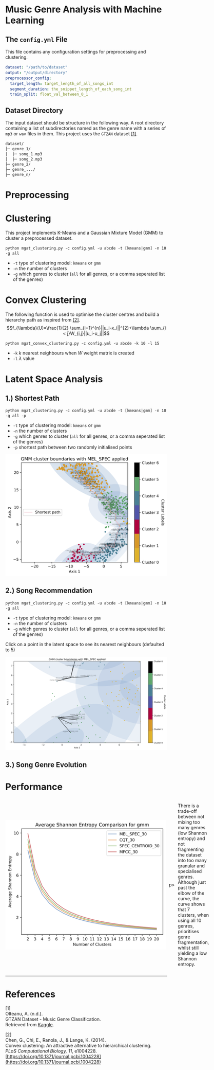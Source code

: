 # Music Genre Analysis with Machine Learning

## The `config.yml` File
This file contains any configuration settings for preprocessing and clustering.
```yml
dataset: "/path/to/dataset"
output: "/output/directory"
preprocessor_config:
  target_length: target_length_of_all_songs_int
  segment_duration: the_snippet_length_of_each_song_int
  train_split: float_val_between_0_1
```

## Dataset Directory
The input dataset should be structure in the following way. A root directory containing a list of subdirectories named as the genre name with a series of `mp3` or `wav` files in them.
This project uses the `GTZAN` dataset [[1]](#1).

```
dataset/
├─ genre_1/
│  ├─ song_1.mp3
│  ├─ song_2.mp3
├─ genre_2/
├─ genre_.../
├─ genre_n/
```

# Preprocessing
# Clustering
This project implements K-Means and a Gaussian Mixture Model (GMM) to cluster a preprocessed dataset.

```pycon
python mgat_clustering.py -c config.yml -u abcde -t [kmeans|gmm] -n 10 -g all
```
- `-t` type of clustering model: `kmeans` or `gmm`
- `-n` the number of clusters
- `-g` which genres to cluster (`all` for all genres, or a comma seperated list of the genres)

# Convex Clustering

The following function is used to optimise the cluster centres and build a hierarchy path as inspired from [[2]](#2).
$$f_{\lambda}(U)=\frac{1}{2} \sum_{i=1}^{n}||u_i-x_i||^{2}+\lambda \sum_{i < j}W_{i,j}||u_i-u_j||$$

```pycon
python mgat_convex_clustering.py -c config.yml -u abcde -k 10 -l 15
```
- `-k` $k$ nearest neighbours when $W$ weight matrix is created
- `-l` $\lambda$ value

# Latent Space Analysis
## 1.) Shortest Path
```pycon
python mgat_clustering.py -c config.yml -u abcde -t [kmeans|gmm] -n 10 -g all -p
```
- `-t` type of clustering model: `kmeans` or `gmm`
- `-n` the number of clusters
- `-g` which genres to cluster (`all` for all genres, or a comma seperated list of the genres)
- `-p` shortest path between two randomly initialised points

![gmm_plot_shortest_path.png](examples/gmm_plot_shortest_path.png)

## 2.) Song Recommendation
```pycon
python mgat_clustering.py -c config.yml -u abcde -t [kmeans|gmm] -n 10 -g all
```
- `-t` type of clustering model: `kmeans` or `gmm`
- `-n` the number of clusters
- `-g` which genres to cluster (`all` for all genres, or a comma seperated list of the genres)

Click on a point in the latent space to see its nearest neighbours (defaulted to 5)

![song_recommendation.png](examples/song_recommendation.png)

## 3.) Song Genre Evolution

# Performance

<div style="display: flex; align-items: center;">
  <img src="examples/shannon_entropy.png" width="500">
  <p style="margin-left: 10px;"></p>p>
  <p style="margin-left: 10px;">There is a trade-off between not mixing too many genres (low Shannon entropy) and not fragmenting the dataset into too many granular and specialised genres. Although just past the elbow of the curve, the curve shows that 7 clusters, when using all 10 genres, prioritises genre fragmentation, whilst still yielding a low Shannon entropy.</p>
</div>

---
# References
<a id="2">[1]</a>  
Olteanu, A. (n.d.).  
GTZAN Dataset - Music Genre Classification.  
Retrieved from [Kaggle](https://www.kaggle.com/datasets/andradaolteanu/gtzan-dataset-music-genre-classification).

<a id="1">[2]</a>  
Chen, G., Chi, E., Ranola, J., & Lange, K. (2014).  
Convex clustering: An attractive alternative to hierarchical clustering.  
*PLoS Computational Biology, 11*, e1004228.  
[https://doi.org/10.1371/journal.pcbi.1004228](https://doi.org/10.1371/journal.pcbi.1004228)
